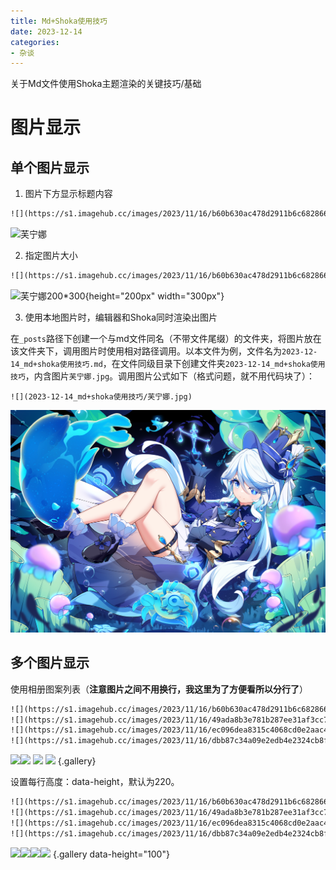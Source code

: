 ```yaml
---
title: Md+Shoka使用技巧
date: 2023-12-14
categories:
- 杂谈
---
```


关于Md文件使用Shoka主题渲染的关键技巧/基础

<!-- more -->

# 图片显示

## 单个图片显示

1. 图片下方显示标题内容

```txt
![](https://s1.imagehub.cc/images/2023/11/16/b60b630ac478d2911b6c682866cf5d09.jpeg "芙宁娜")
```

![](https://s1.imagehub.cc/images/2023/11/16/b60b630ac478d2911b6c682866cf5d09.jpeg "芙宁娜")

2. 指定图片大小

```txt 
![](https://s1.imagehub.cc/images/2023/11/16/b60b630ac478d2911b6c682866cf5d09.jpeg "芙宁娜200*300"){height="200px" width="300px"}
```

![](https://s1.imagehub.cc/images/2023/11/16/b60b630ac478d2911b6c682866cf5d09.jpeg "芙宁娜200*300"){height="200px" width="300px"}

3. 使用本地图片时，编辑器和Shoka同时渲染出图片

在`_posts`路径下创建一个与md文件同名（不带文件尾缀）的文件夹，将图片放在该文件夹下，调用图片时使用相对路径调用。以本文件为例，文件名为`2023-12-14_md+shoka使用技巧.md`，在文件同级目录下创建文件夹`2023-12-14_md+shoka使用技巧`，内含图片`芙宁娜.jpg`。调用图片公式如下（格式问题，就不用代码块了）：

`![](2023-12-14_md+shoka使用技巧/芙宁娜.jpg)`

![](2023-12-14_md+shoka使用技巧/芙宁娜.jpg)



## 多个图片显示

使用相册图案列表（**注意图片之间不用换行，我这里为了方便看所以分行了**）

```txt
![](https://s1.imagehub.cc/images/2023/11/16/b60b630ac478d2911b6c682866cf5d09.jpeg)
![](https://s1.imagehub.cc/images/2023/11/16/49ada8b3e781b287ee31af3cc75393fd.jpeg)
![](https://s1.imagehub.cc/images/2023/11/16/ec096dea8315c4068cd0e2aac4ac628f.jpeg)
![](https://s1.imagehub.cc/images/2023/11/16/dbb87c34a09e2edb4e2324cb8f8cf42c.jpeg) {.gallery}
```

![](https://s1.imagehub.cc/images/2023/11/16/b60b630ac478d2911b6c682866cf5d09.jpeg)![](https://s1.imagehub.cc/images/2023/11/16/49ada8b3e781b287ee31af3cc75393fd.jpeg) ![](https://s1.imagehub.cc/images/2023/11/16/ec096dea8315c4068cd0e2aac4ac628f.jpeg) ![](https://s1.imagehub.cc/images/2023/11/16/dbb87c34a09e2edb4e2324cb8f8cf42c.jpeg) {.gallery}

设置每行高度：data-height，默认为220。

```txt
![](https://s1.imagehub.cc/images/2023/11/16/b60b630ac478d2911b6c682866cf5d09.jpeg)
![](https://s1.imagehub.cc/images/2023/11/16/49ada8b3e781b287ee31af3cc75393fd.jpeg)
![](https://s1.imagehub.cc/images/2023/11/16/ec096dea8315c4068cd0e2aac4ac628f.jpeg)
![](https://s1.imagehub.cc/images/2023/11/16/dbb87c34a09e2edb4e2324cb8f8cf42c.jpeg) {.gallery  data-height="100"}
```

![](https://s1.imagehub.cc/images/2023/11/16/b60b630ac478d2911b6c682866cf5d09.jpeg)![](https://s1.imagehub.cc/images/2023/11/16/49ada8b3e781b287ee31af3cc75393fd.jpeg)![](https://s1.imagehub.cc/images/2023/11/16/ec096dea8315c4068cd0e2aac4ac628f.jpeg)![](https://s1.imagehub.cc/images/2023/11/16/dbb87c34a09e2edb4e2324cb8f8cf42c.jpeg) {.gallery  data-height="100"}































